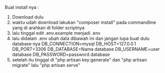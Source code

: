 Buat install nya : 
1. Download dulu
2. waktu udah download lakukan "composer install" pada commandline yang di arahkan di folder scriptnya
3. lalu tinggal edit .env.example menjadi .env
4. lalu didalam .env ubah data dibawah ini dan jangan lupa buat dulu database nya
DB_CONNECTION=mysql
DB_HOST=127.0.0.1
DB_PORT=3306
DB_DATABASE=Nama database
DB_USERNAME=user database
DB_PASSWORD=password database
5. setelah itu tinggal di "php artisan key:generate" dan "php artisan migrate" lalu "php artisan serve"